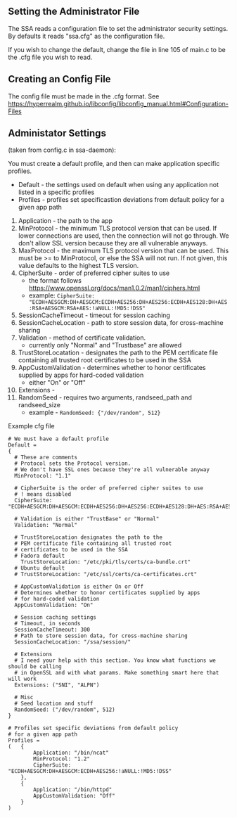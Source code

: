 
## Setting the Administrator File
The SSA reads a configuration file to set the administrator security settings. By defaults it reads "ssa.cfg" as the configuration file.

If you wish to change the default, change the file in line 105 of main.c to be the .cfg file you wish to read.

## Creating an Config File
The config file must be made in the .cfg format.
See https://hyperrealm.github.io/libconfig/libconfig_manual.html#Configuration-Files
## Administator Settings 
(taken from config.c in ssa-daemon):

You must create a default profile, and then can make application specific profiles. 
- Default - the settings used on default when using any application not listed in a specific profiles
- Profiles - profiles set specificastion deviations from default policy for a given app path

1. Application - the path to the app
2. MinProtocol - the minimum TLS protocol version that can be used. If lower connections are used, then the connection will not go through. We don't allow SSL version because they are all vulnerable anyways.
3. MaxProtocol - the maximum TLS protocol version that can be used. This must be >= to MinProtocol, or else the SSA will not run. If not given, this value defaults to the highest TLS version.
4. CipherSuite - order of preferred cipher suites to use
    - the format follows https://www.openssl.org/docs/man1.0.2/man1/ciphers.html
    - example: ```CipherSuite: "ECDH+AESGCM:DH+AESGCM:ECDH+AES256:DH+AES256:ECDH+AES128:DH+AES:RSA+AESGCM:RSA+AES:!aNULL:!MD5:!DSS"```
5. SessionCacheTimeout - timeout for session caching
6. SessionCacheLocation - path to store session data, for cross-machine sharing
7. Validation - method of certificate validation. 
    - currently only "Normal" and "Trustbase" are allowed
8. TrustStoreLocatation - designates the path to the PEM certificate file containing all trusted root certificates to be used in the SSA
9. AppCustomValidation - determines whether to honor certificates supplied by apps for hard-coded validation
    - either "On" or "Off"
10. Extensions - 
11. RandomSeed - requires two arguments, randseed_path and randseed_size
    - example - ```RandomSeed: {"/dev/random", 512}```

Example cfg file
```
# We must have a default profile
Default = 
{
  # These are comments
  # Protocol sets the Protocol version. 
  # We don't have SSL ones because they're all vulnerable anyway
  MinProtocol: "1.1"

  # CipherSuite is the order of preferred cipher suites to use
  # ! means disabled
  CipherSuite: "ECDH+AESGCM:DH+AESGCM:ECDH+AES256:DH+AES256:ECDH+AES128:DH+AES:RSA+AESGCM:RSA+AES:!aNULL:!MD5:!DSS"

  # Validation is either "TrustBase" or "Normal"
  Validation: "Normal"

  # TrustStoreLocation designates the path to the 
  # PEM certificate file containing all trusted root
  # certificates to be used in the SSA
  # Fadora default
	TrustStoreLocation: "/etc/pki/tls/certs/ca-bundle.crt"
  # Ubuntu default
  # TrustStoreLocation: "/etc/ssl/certs/ca-certificates.crt"

  # AppCustomValidation is either On or Off
  # Determines whether to honor certificates supplied by apps 
  # for hard-coded validation
  AppCustomValidation: "On"

  # Session caching settings
  # Timeout, in seconds
  SessionCacheTimeout: 300
  # Path to store session data, for cross-machine sharing
  SessionCacheLocation: "/ssa/session/"

  # Extensions
  # I need your help with this section. You know what functions we should be calling
  # in OpenSSL and with what params. Make something smart here that will work
  Extensions: ("SNI", "ALPN")

  # Misc
  # Seed location and stuff
  RandomSeed: ("/dev/random", 512)
}

# Profiles set specific deviations from default policy
# for a given app path
Profiles = 
(   {
        Application: "/bin/ncat"
        MinProtocol: "1.2"
        CipherSuite: "ECDH+AESGCM:DH+AESGCM:ECDH+AES256:!aNULL:!MD5:!DSS"
    },
    {
        Application: "/bin/httpd"
        AppCustomValidation: "Off"
    }
)


```
